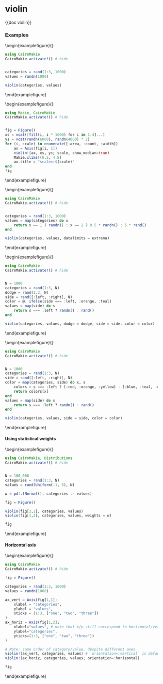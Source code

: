 # violin

{{doc violin}}

### Examples

\begin{examplefigure}{}
```julia
using CairoMakie
CairoMakie.activate!() # hide


categories = rand(1:3, 1000)
values = randn(1000)

violin(categories, values)
```
\end{examplefigure}

\begin{examplefigure}{}
```julia
using Makie, CairoMakie
CairoMakie.activate!() # hide


fig = Figure()
xs = vcat([fill(i, i * 1000) for i in 1:4]...)
ys = vcat(randn(6000), randn(4000) * 2)
for (i, scale) in enumerate([:area, :count, :width])
    ax = Axis(fig[i, 1])
    violin!(ax, xs, ys; scale, show_median=true)
    Makie.xlims!(0.2, 4.8)
    ax.title = "scale=:$(scale)"
end
fig
```
\end{examplefigure}

\begin{examplefigure}{}
```julia
using CairoMakie
CairoMakie.activate!() # hide


categories = rand(1:3, 1000)
values = map(categories) do x
    return x == 1 ? randn() : x == 2 ? 0.5 * randn() : 5 * rand()
end

violin(categories, values, datalimits = extrema)
```
\end{examplefigure}

\begin{examplefigure}{}
```julia
using CairoMakie
CairoMakie.activate!() # hide


N = 1000
categories = rand(1:3, N)
dodge = rand(1:2, N)
side = rand([:left, :right], N)
color = @. ifelse(side === :left, :orange, :teal)
values = map(side) do s
    return s === :left ? randn() : rand()
end

violin(categories, values, dodge = dodge, side = side, color = color)
```
\end{examplefigure}

\begin{examplefigure}{}
```julia
using CairoMakie
CairoMakie.activate!() # hide


N = 1000
categories = rand(1:3, N)
side = rand([:left, :right], N)
color = map(categories, side) do x, s
    colors = s === :left ? [:red, :orange, :yellow] : [:blue, :teal, :cyan]
    return colors[x]
end
values = map(side) do s
    return s === :left ? randn() : rand()
end

violin(categories, values, side = side, color = color)
```
\end{examplefigure}

#### Using statistical weights

\begin{examplefigure}{}
```julia
using CairoMakie, Distributions
CairoMakie.activate!() # hide


N = 100_000
categories = rand(1:3, N)
values = rand(Uniform(-1, 5), N)

w = pdf.(Normal(), categories .- values)

fig = Figure()

violin(fig[1,1], categories, values)
violin(fig[1,2], categories, values, weights = w)

fig
```
\end{examplefigure}

#### Horizontal axis

\begin{examplefigure}{}
```julia
using CairoMakie
CairoMakie.activate!() # hide

fig = Figure()

categories = rand(1:3, 1000)
values = randn(1000)

ax_vert = Axis(fig[1,1];
    xlabel = "categories",
    ylabel = "values",
    xticks = (1:3, ["one", "two", "three"])
)
ax_horiz = Axis(fig[1,2];
    xlabel="values", # note that x/y still correspond to horizontal/vertical axes respectively
    ylabel="categories",
    yticks=(1:3, ["one", "two", "three"])
)

# Note: same order of category/value, despite different axes
violin!(ax_vert, categories, values) # `orientation=:vertical` is default
violin!(ax_horiz, categories, values; orientation=:horizontal)

fig
```
\end{examplefigure}
